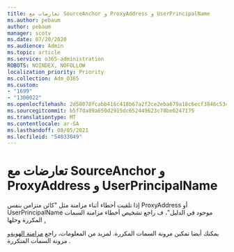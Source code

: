 ```yaml
---
title: تعارضات مع SourceAnchor و ProxyAddress و UserPrincipalName
ms.author: pebaum
author: pebaum
manager: scotv
ms.date: 07/20/2020
ms.audience: Admin
ms.topic: article
ms.service: o365-administration
ROBOTS: NOINDEX, NOFOLLOW
localization_priority: Priority
ms.collection: Adm_O365
ms.custom:
- "1699"
- "1300022"
ms.openlocfilehash: 2d58078fcabb416c418b67a2f2ce2eba679a18c6ecf3846c534bde74188d7827
ms.sourcegitcommit: b5f7da89a650d2915dc652449623c78be6247175
ms.translationtype: MT
ms.contentlocale: ar-SA
ms.lasthandoff: 08/05/2021
ms.locfileid: "54033049"
---
```

# <a name="conflicts-with-sourceanchor-proxyaddress-userprincipalname"></a>تعارضات مع SourceAnchor و ProxyAddress و UserPrincipalName

إذا تلقيت أخطاء أثناء مزامنة مثل "كائن متزامن بنفس ProxyAddress أو UserPrincipalName موجود في الدليل"، ف راجع تشخيص أخطاء مزامنة السمات المكررة وحلها [.](https://docs.microsoft.com/azure/active-directory/hybrid/how-to-connect-health-diagnose-sync-errors)

يمكنك أيضا تمكين مرونة السمات المكررة. لمزيد من المعلومات، راجع [مزامنة الهوية](https://aka.ms/duplicateattributeresiliency)و مرونة السمات المتكررة .